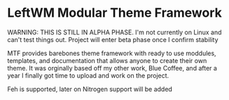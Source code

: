 # LeftWM Modular Theme Framework

WARNING: THIS IS STILL IN ALPHA PHASE. I'm not currently on Linux and can't test things out. Project will enter beta phase once I confirm stability

MTF provides barebones theme framework with ready to use moddules, templates, and documentation that allows anyone to create their own theme. It was orginally based off my other work, Blue Coffee, and after a year I finally got time to upload and work on the project.

Feh is supported, later on Nitrogen support will be added


